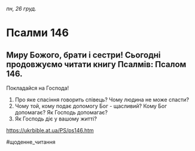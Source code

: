 
_пн, 26 груд._

# Псалми 146

## Миру Божого, брати і сестри! Сьогодні продовжуємо читати книгу Псалмів: Псалом 146.
Покладайся на Господа!
1. Про яке спасіння говорить співець? Чому людина не може спасти?
2. Чому той, кому подає допомогу Бог - щасливий? Кому Бог допомагає? Як Господь допомагає?
3. Як Господь діє у вашому житті?

https://ukrbible.at.ua/PS/ps146.htm

#щоденне_читання
